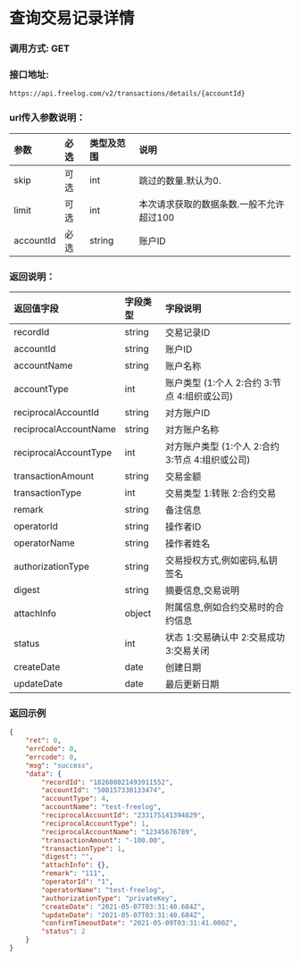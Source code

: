 # 查询交易记录详情



### 调用方式: GET



### 接口地址:

```
https://api.freelog.com/v2/transactions/details/{accountId}
```


### url传入参数说明：

| 参数 | 必选 | 类型及范围 | 说明 |
| :--- | :--- | :--- | :--- |
| skip | 可选 | int  | 跳过的数量.默认为0.  |
| limit | 可选| int  | 本次请求获取的数据条数.一般不允许超过100 |
| accountId | 必选 | string | 账户ID |


### 返回说明：

| 返回值字段 | 字段类型 | 字段说明 |
| :--- | :--- | :--- |
| recordId | string | 交易记录ID |
| accountId | string | 账户ID |
| accountName | string | 账户名称 |
| accountType | int | 账户类型 (1:个人 2:合约 3:节点 4:组织或公司) |
| reciprocalAccountId | string | 对方账户ID |
| reciprocalAccountName | string | 对方账户名称 |
| reciprocalAccountType | int | 对方账户类型 (1:个人 2:合约 3:节点 4:组织或公司) |
| transactionAmount | string | 交易金额 |
| transactionType | int | 交易类型 1:转账 2:合约交易 |
| remark | string | 备注信息 |
| operatorId | string | 操作者ID |
| operatorName | string | 操作者姓名 |
| authorizationType | string | 交易授权方式,例如密码,私钥签名 |
| digest | string | 摘要信息,交易说明 |
| attachInfo | object | 附属信息,例如合约交易时的合约信息 |
| status | int | 状态 1:交易确认中 2:交易成功 3:交易关闭 |
| createDate| date | 创建日期 |
| updateDate| date | 最后更新日期 |


### 返回示例

```json
{
	"ret": 0,
	"errCode": 0,
	"errcode": 0,
	"msg": "success",
	"data": {
		"recordId": "182608021493911552",
		"accountId": "508157330133474",
		"accountType": 4,
		"accountName": "test-freelog",
		"reciprocalAccountId": "233175141394829",
		"reciprocalAccountType": 1,
		"reciprocalAccountName": "12345676789",
		"transactionAmount": "-100.00",
		"transactionType": 1,
		"digest": "",
		"attachInfo": {},
		"remark": "111",
		"operatorId": "1",
		"operatorName": "test-freelog",
		"authorizationType": "privateKey",
		"createDate": "2021-05-07T03:31:40.684Z",
		"updateDate": "2021-05-07T03:31:40.684Z",
		"confirmTimeoutDate": "2021-05-09T03:31:41.000Z",
		"status": 2
	}
}
```
